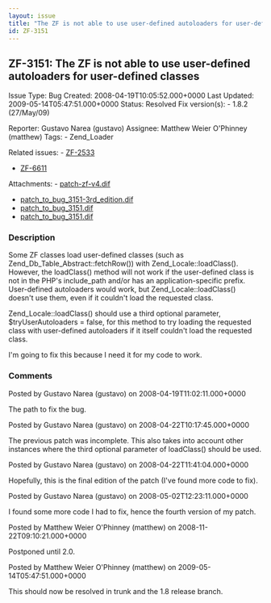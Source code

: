 ```yaml
---
layout: issue
title: "The ZF is not able to use user-defined autoloaders for user-defined classes"
id: ZF-3151
---
```


ZF-3151: The ZF is not able to use user-defined autoloaders for user-defined classes
------------------------------------------------------------------------------------

 Issue Type: Bug Created: 2008-04-19T10:05:52.000+0000 Last Updated: 2009-05-14T05:47:51.000+0000 Status: Resolved Fix version(s): - 1.8.2 (27/May/09)
 
 Reporter:  Gustavo Narea (gustavo)  Assignee:  Matthew Weier O'Phinney (matthew)  Tags: - Zend\_Loader
 
 Related issues: - [ZF-2533](/issues/browse/ZF-2533)
- [ZF-6611](/issues/browse/ZF-6611)
 
 Attachments: - [patch-zf-v4.dif](/issues/secure/attachment/11281/patch-zf-v4.dif)
- [patch\_to\_bug\_3151-3rd\_edition.dif](/issues/secure/attachment/11251/patch_to_bug_3151-3rd_edition.dif)
- [patch\_to\_bug\_3151.dif](/issues/secure/attachment/11250/patch_to_bug_3151.dif)
- [patch\_to\_bug\_3151.dif](/issues/secure/attachment/11248/patch_to_bug_3151.dif)
 
### Description

Some ZF classes load user-defined classes (such as Zend\_Db\_Table\_Abstract::fetchRow()) with Zend\_Locale::loadClass(). However, the loadClass() method will not work if the user-defined class is not in the PHP's include\_path and/or has an application-specific prefix. User-defined autoloaders would work, but Zend\_Locale::loadClass() doesn't use them, even if it couldn't load the requested class.

Zend\_Locale::loadClass() should use a third optional parameter, $tryUserAutoloaders = false, for this method to try loading the requested class with user-defined autoloaders if it itself couldn't load the requested class.

I'm going to fix this because I need it for my code to work.

 

 

### Comments

Posted by Gustavo Narea (gustavo) on 2008-04-19T11:02:11.000+0000

The path to fix the bug.

 

 

Posted by Gustavo Narea (gustavo) on 2008-04-22T10:17:45.000+0000

The previous patch was incomplete. This also takes into account other instances where the third optional parameter of loadClass() should be used.

 

 

Posted by Gustavo Narea (gustavo) on 2008-04-22T11:41:04.000+0000

Hopefully, this is the final edition of the patch (I've found more code to fix).

 

 

Posted by Gustavo Narea (gustavo) on 2008-05-02T12:23:11.000+0000

I found some more code I had to fix, hence the fourth version of my patch.

 

 

Posted by Matthew Weier O'Phinney (matthew) on 2008-11-22T09:10:21.000+0000

Postponed until 2.0.

 

 

Posted by Matthew Weier O'Phinney (matthew) on 2009-05-14T05:47:51.000+0000

This should now be resolved in trunk and the 1.8 release branch.

 

 